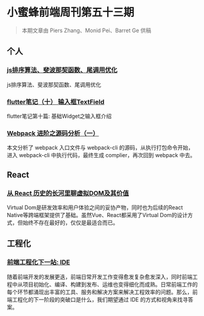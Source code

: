 # 小蜜蜂前端周刊第五十三期

> 本期文章由 Piers Zhang、Monid Pei、Barret Ge 供稿

## 个人

### [js排序算法、斐波那契函数、尾调用优化](https://www.jianshu.com/p/39f24cc9097f)

js排序算法、斐波那契函数、尾调用优化

### [flutter笔记（十） 输入框TextField](https://juejin.im/post/5e096bc7f265da33c7551ca9)

flutter笔记第十篇: 基础Widget之输入框介绍

### [Webpack 进阶之源码分析（一）](https://juejin.im/post/5e098eba6fb9a0165e3324bf)

本文分析了 webpack 入口文件与 webpack-cli 的源码，从执行打包命令开始，进入 webpack-cli 中执行代码，最终生成 complier，再次回到 webpack 中去。

## React

### [从 React 历史的长河里聊虚拟DOM及其价值](https://mp.weixin.qq.com/s/ONVuXXiHl8aPG-Gnrq-yhw)

Virtual Dom是研发效率和用户体验之间的妥协产物，同时也为后续的React Native等跨端框架提供了基础。虽然Vue、React都采用了Virtual Dom的设计方式，但始终不存在最好的，仅仅是最适合而已。

## 工程化

### [前端工程化下一站: IDE](https://mp.weixin.qq.com/s/1lMDVnVighatssr3CHoPvQ)

随着前端开发的发展更迭，前端日常开发工作变得愈发复杂愈发深入，同时前端工程中从项目初始化、编译、构建到发布、运维也变得细化而成熟。日常前端工作的每个环节都涌现出丰富的工具、服务和解决方案来解决工程效率的问题。那么，前端工程化的下一阶段的突破口是什么，我们期望通过 IDE 的方式和视角来找寻答案。